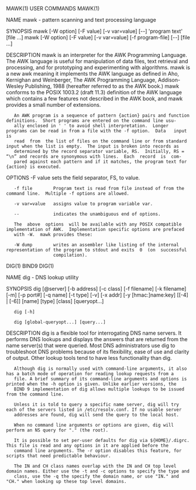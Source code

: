 MAWK(1)                                                         USER COMMANDS                                                        MAWK(1)

NAME
       mawk - pattern scanning and text processing language

SYNOPSIS
       mawk [-W option] [-F value] [-v var=value] [--] 'program text' [file ...]
       mawk [-W option] [-F value] [-v var=value] [-f program-file] [--] [file ...]

DESCRIPTION
       mawk  is  an interpreter for the AWK Programming Language.  The AWK language is useful for manipulation of data files, text retrieval
       and processing, and for prototyping and experimenting with algorithms.  mawk is a new awk meaning it implements the AWK  language  as
       defined in Aho, Kernighan and Weinberger, The AWK Programming Language, Addison-Wesley Publishing, 1988 (hereafter referred to as the
       AWK book.)  mawk conforms to the POSIX 1003.2 (draft 11.3) definition of the AWK language which contains a few features not described
       in the AWK book, and mawk provides a small number of extensions.

       An AWK program is a sequence of pattern {action} pairs and function definitions.  Short programs are entered on the command line usu‐
       ally enclosed in ' ' to avoid shell interpretation.  Longer programs can be read in from a file with the -f option.  Data   input  is
       read  from  the list of files on the command line or from standard input when the list is empty.  The input is broken into records as
       determined by the record separator variable, RS.  Initially, RS = “\n” and records are synonymous with lines.  Each  record  is  com‐
       pared against each pattern and if it matches, the program text for {action} is executed.

OPTIONS
       -F value       sets the field separator, FS, to value.

       -f file        Program text is read from file instead of from the command line.  Multiple -f options are allowed.

       -v var=value   assigns value to program variable var.

       --             indicates the unambiguous end of options.

       The  above  options  will be available with any POSIX compatible implementation of AWK.  Implementation specific options are prefaced
       with -W.  mawk provides these:

       -W dump        writes an assembler like listing of the internal representation of the program to stdout and exits  0  (on  successful
                      compilation).

DIG(1)                                                              BIND9                                                             DIG(1)

NAME
       dig - DNS lookup utility

SYNOPSIS
       dig [@server] [-b address] [-c class] [-f filename] [-k filename] [-m] [-p port#] [-q name] [-t type] [-v] [-x addr]
           [-y [hmac:]name:key] [[-4] | [-6]] [name] [type] [class] [queryopt...]

       dig [-h]

       dig [global-queryopt...] [query...]

DESCRIPTION
       dig is a flexible tool for interrogating DNS name servers. It performs DNS lookups and displays the answers that are returned from
       the name server(s) that were queried. Most DNS administrators use dig to troubleshoot DNS problems because of its flexibility, ease
       of use and clarity of output. Other lookup tools tend to have less functionality than dig.

       Although dig is normally used with command-line arguments, it also has a batch mode of operation for reading lookup requests from a
       file. A brief summary of its command-line arguments and options is printed when the -h option is given. Unlike earlier versions, the
       BIND 9 implementation of dig allows multiple lookups to be issued from the command line.

       Unless it is told to query a specific name server, dig will try each of the servers listed in /etc/resolv.conf. If no usable server
       addresses are found, dig will send the query to the local host.

       When no command line arguments or options are given, dig will perform an NS query for "." (the root).

       It is possible to set per-user defaults for dig via ${HOME}/.digrc. This file is read and any options in it are applied before the
       command line arguments. The -r option disables this feature, for scripts that need predictable behaviour.

       The IN and CH class names overlap with the IN and CH top level domain names. Either use the -t and -c options to specify the type and
       class, use the -q the specify the domain name, or use "IN." and "CH." when looking up these top level domains.


